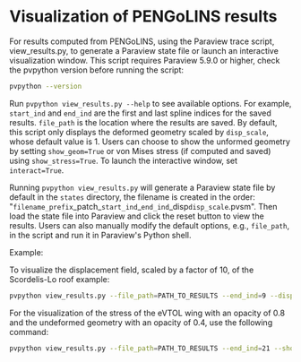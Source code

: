 # Visualization of PENGoLINS results 
For results computed from PENGoLINS, using the Paraview trace script, view_results.py, to generate a Paraview state file or launch an interactive visualization window. This script requires Paraview 5.9.0 or higher, check the pvpython version before running the script:
```bash
pvpython --version
```

Run ``pvpython view_results.py --help`` to see available options. For example, ``start_ind`` and ``end_ind`` are the first and last spline indices for the saved results. ``file_path`` is the location where the results are saved. By default, this script only displays the deformed geometry scaled by ``disp_scale``, whose default value is 1. Users can choose to show the unformed geometry by setting ``show_geom=True`` or von Mises stress (if computed and saved) using ``show_stress=True``. To launch the interactive window, set ``interact=True``.

Running ``pvpython view_results.py`` will generate a Paraview state file by default in the ``states`` directory, the filename is created in the order: "``filename_prefix``\_patch_``start_ind``\_``end_ind``\_disp``disp_scale``.pvsm". Then load the state file into Paraview and click the reset button to view the results. Users can also manually modify the default options, e.g., ``file_path``, in the script and run it in Paraview's Python shell.

Example:

To visualize the displacement field, scaled by a factor of 10, of the Scordelis-Lo roof example:
```bash
pvpython view_results.py --file_path=PATH_TO_RESULTS --end_ind=9 --disp_scale=10 --filename_prefix=ScordelisLo
```

For the visualization of the stress of the eVTOL wing with an opacity of 0.8 and the undeformed geometry with an opacity of 0.4, use the following command:
```bash
pvpython view_results.py --file_path=PATH_TO_RESULTS --end_ind=21 --show_geom=True --show_geom_edge=True --show_stress=True --show_disp=False --geom_opacity=0.4 --stress_opacity=0.8 --disp_scale=100 --filename_prefix=eVTOL
```